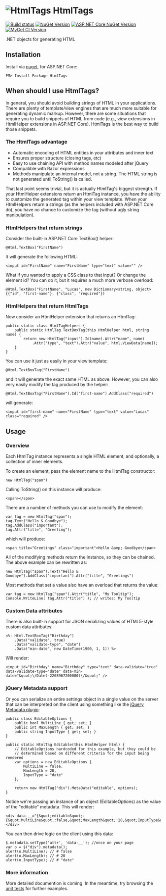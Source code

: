# ![HtmlTags](https://raw.githubusercontent.com/HtmlTags/htmltags/master/logo/FubuHtml_32.png) HtmlTags 

[![Build status](https://ci.appveyor.com/api/projects/status/7h0p16ld5dqikglj?svg=true)](https://ci.appveyor.com/project/jbogard/htmltags)
[![NuGet Version](http://img.shields.io/nuget/v/HtmlTags.svg?style=flat)](https://www.nuget.org/packages/HtmlTags/)
[![ASP.NET Core NuGet Version](http://img.shields.io/nuget/v/HtmlTags.svg?style=flat)](https://www.nuget.org/packages/HtmlTags.AspNetCore/)
[![MyGet CI Version](https://img.shields.io/myget/htmltags-ci/v/HtmlTags.svg)](http://myget.org/gallery/htmltags-ci)

 .NET objects for generating HTML

## Installation
Install via [nuget](http://www.nuget.org/), for ASP.NET Core:

    PM> Install-Package HtmlTags

## When should I use HtmlTags?

In general, you should avoid building strings of HTML in your applications. There are plenty of template/view engines that are much more suitable for generating dynamic markup. However, there are some situations that require you to build snippets of HTML from code (e.g., view extensions in HtmlHelper extensions in ASP.NET Core). HtmlTags is the best way to build those snippets.

### The HtmlTags advantage

* Automatic encoding of HTML entities in your attributes and inner text
* Ensures proper structure (closing tags, etc)
* Easy to use chaining API with method names modeled after jQuery
* Compatible with Razor expressions
* Methods manipulate an internal model, not a string. The HTML string is not
generated until ToString() is called.

That last point seems trivial, but it is actually HtmlTag's biggest strength. If your HtmlHelper extensions return an HtmlTag instance, you have the ability to customize the generated tag within your view template. When your HtmlHelpers return a strings (as the helpers included with ASP.NET Core do), you have no chance to customize the tag (without ugly string manipulation).

### HtmlHelpers that return strings

Consider the built-in ASP.NET Core TextBox() helper:

    @Html.TextBox("FirstName")

It will generate the following HTML:

    <input id="FirstName" name="FirstName" type="text" value="" />

What if you wanted to apply a CSS class to that input? Or change the element id?
You can do it, but it requires a much more verbose overload:

    @Html.TextBox("FirstName", "Lucas", new Dictionary<string, object> {{"id", "first-name"}, {"class", "required"})

### HtmlHelpers that return HtmlTags

Now consider an HtmlHelper extension that returns an HtmlTag:

    public static class HtmlTagHelpers {
        public static HtmlTag TextBoxTag(this HtmlHelper html, string name) {
            return new HtmlTag("input").Id(name).Attr("name", name)
                .Attr("type", "text").Attr("value", html.ViewData[name]);
        }
    }

You can use it just as easily in your view template:

    @Html.TextBoxTag("FirstName")

and it will generate the exact same HTML as above. However, you can also very easily modify the tag produced by the helper:

    @Html.TextBoxTag("FirstName").Id("first-name").AddClass("required")

will generate:

    <input id="first-name" name="FirstName" type="text" value="Lucas" class="required" />



## Usage

### Overview

Each HtmlTag instance represents a single HTML element, and optionally, a collection of inner elements.

To create an element, pass the element name to the HtmlTag constructor:

    new HtmlTag("span")

Calling ToString() on this instance will produce:

    <span></span>

There are a number of methods you can use to modify the element:

    var tag = new HtmlTag("span");
    tag.Text("Hello & Goodbye");
    tag.AddClass("important");
    tag.Attr("title", "Greeting");
    
which will produce:

    <span title="Greetings" class="important">Hello &amp; Goodbye</span>

All of the modifying methods return the instance, so they can be chained. The above example can be rewritten as:

    new HtmlTag("span").Text("Hello & Goodbye").AddClass("important").Attr("title", "Greetings")
    
Most methods that set a value also have an overload that returns the value:

	var tag = new HtmlTag("span").Attr("title", "My Tooltip");
	Console.WriteLine( tag.Attr("title") ); // writes: My Tooltip

### Custom Data attributes

There is also built-in support for JSON serializing values of HTML5-style custom data attributes:

    <%: Html.TextBoxTag("Birthday")
        .Data("validate", true)
        .Data("validate-type", "date")
        .Data("min-date", new DateTime(1900, 1, 1)) %>

Will render:

    <input id="Birthday" name="Birthday" type="text" data-validate="true" data-validate-type="date" data-min-date="&quot;\/Date(-2208967200000)\/&quot;" />

### jQuery Metadata support

Or you can serialize an entire settings object in a single value on the server that can be interpreted on the client using something like the [jQuery Metadata plugin](http://docs.jquery.com/Plugins/Metadata):

    public class EditableOptions {
        public bool MultiLine { get; set; }
        public int MaxLength { get; set; }
        public string InputType { get; set; }
    }

    public static HtmlTag Editable(this HtmlHelper html) {
        // EditableOptions hardcoded for this example, but they could be 
        // determined based on different criteria for the input being rendered
        var options = new EditableOptions {
            MultiLine = false,
            MaxLength = 20,
            InputType = "date"
        };

        return new HtmlTag("div").MetaData("editable", options);
    }

Notice we're passing an instance of an object (EditableOptions) as the value of the "editable" metadata. This will render:

    <div data-__="{&quot;editable&quot;:{&quot;MultiLine&quot;:false,&quot;MaxLength&quot;:20,&quot;InputType&quot;:&quot;date&quot;}}"></div>

You can then drive logic on the client using this data:

    $.metadata.setType('attr', 'data-__'); //once on your page
    var o = $("div").metadata();
    alert(o.MultiLine); // # false
    alert(o.MaxLength); // # 20
    alert(o.InputType); // # "date"


### More information

More detailed documention is coming. In the meantime, try browsing the [unit tests](https://github.com/HtmlTags/htmltags/blob/master/test/HtmlTags.Testing/HtmlTagTester.cs) for further examples.
